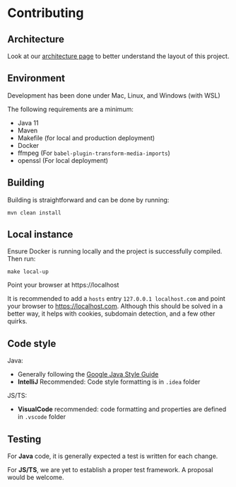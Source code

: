 # Contributing

## Architecture

Look at our [architecture page](ARCHITECTURE.md) to better understand the layout of this project.

## Environment

Development has been done under Mac, Linux, and Windows (with WSL)

The following requirements are a minimum:

- Java 11
- Maven
- Makefile (for local and production deployment)
- Docker
- ffmpeg (For `babel-plugin-transform-media-imports`)
- openssl (For local deployment)

## Building

Building is straightforward and can be done by running:

```shell
mvn clean install
```

## Local instance

Ensure Docker is running locally and the project is successfully compiled. Then run:

```shell
make local-up
```

Point your browser at https://localhost

It is recommended to add a `hosts` entry `127.0.0.1 localhost.com` and point your browser to https://localhost.com.
Although this should be solved in a better way, it helps with cookies, subdomain detection, and a few other quirks.

## Code style

Java:

- Generally following the [Google Java Style Guide](https://google.github.io/styleguide/javaguide.html)
- **IntelliJ** Recommended: Code style formatting is in `.idea` folder

JS/TS:

- **VisualCode** recommended: code formatting and properties are defined in `.vscode` folder

## Testing

For **Java** code, it is generally expected a test is written for each change.

For **JS/TS**, we are yet to establish a proper test framework. A proposal would be welcome.
